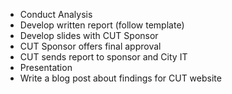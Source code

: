 
- Conduct Analysis
- Develop written report (follow template)
- Develop slides with CUT Sponsor
- CUT Sponsor offers final approval
- CUT sends report to sponsor and City IT
- Presentation
- Write a blog post about findings for CUT website
